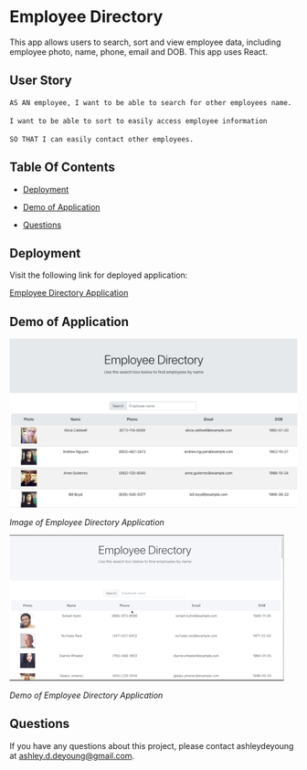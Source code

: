 # Employee Directory

This app allows users to search, sort and view employee data, including employee photo, name, phone, email and DOB. This app uses React. 


## User Story

 ```
AS AN employee, I want to be able to search for other employees name.

I want to be able to sort to easily access employee information

SO THAT I can easily contact other employees.
 ```

  ## Table Of Contents
  
  * [Deployment](#deployment)

  * [Demo of Application](#demo-of-application)
  
  * [Questions](#questions)
  
  ## Deployment

  Visit the following link for deployed application:

  [Employee Directory Application](https://polar-forest-79071.herokuapp.com/)


  ## Demo of Application

  ![Image of Employee Directory](/public/assets/images/employeePreview.png)
  
  *Image of Employee Directory Application*


  ![Demo of Employee Directory](/public/assets/images/employee.gif)
  
  *Demo of Employee Directory Application*

  ## Questions
  
  If you have any questions about this project, please contact ashleydeyoung at ashley.d.deyoung@gmail.com.